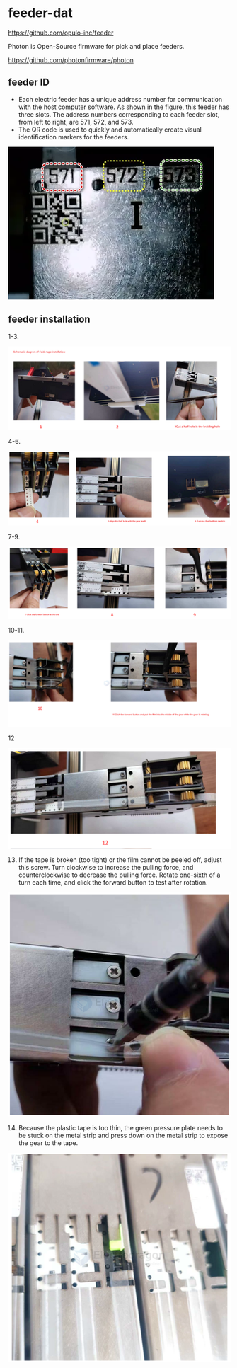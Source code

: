 
# feeder-dat

https://github.com/opulo-inc/feeder


Photon is Open-Source firmware for pick and place feeders.

https://github.com/photonfirmware/photon


## feeder ID 

- Each electric feeder has a unique address number for communication with the host computer software. As shown in the figure, this feeder has three slots. The address numbers corresponding to each feeder slot, from left to right, are 571, 572, and 573.
- The QR code is used to quickly and automatically create visual identification markers for the feeders.

![](2025-04-02-14-00-01.png)


## feeder installation 

1-3. 

![](2025-04-02-14-08-06.png)

4-6. 

![](2025-04-02-14-08-53.png)

7-9.

![](2025-04-02-14-09-20.png)

10-11. 

![](2025-04-02-14-09-46.png)

12 

![](2025-04-02-14-12-35.png)

13. If the tape is broken (too tight) or the film cannot be peeled off, adjust this screw. Turn clockwise to increase the pulling force, and counterclockwise to decrease the pulling force. Rotate one-sixth of a turn each time, and click the forward button to test after rotation.

![](2025-04-02-14-12-57.png)

14. Because the plastic tape is too thin, the green pressure plate needs to be stuck on the metal strip and press down on the metal strip to expose the gear to the tape.

![](2025-04-02-14-13-23.png)
